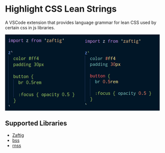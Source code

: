 # Highlight CSS Lean Strings

A VSCode extension that provides language grammar for lean CSS used by certain css in js libraries.

<div style="display: flex; flex-direction: row">
  <img src="/docs/before.png" alt="example before highlighting">
  <img src="/docs/after.png" alt="example after highlighting">
</div>

## Supported Libraries

- [Zaftig](https://github.com/fuzetsu/zaftig/)
- [bss](https://github.com/porsager/bss)
- [rnss](https://github.com/kufii/rnss)
